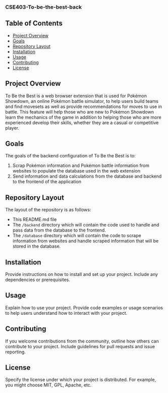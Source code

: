 ### CSE403-To-be-the-best-back

## Table of Contents

- [Project Overview](#project-overview)
- [Goals](#goals)
- [Repository Layout](#repository-layout)
- [Installation](#installation)
- [Usage](#usage)
- [Contributing](#contributing)
- [License](#license)

## Project Overview

To Be the Best is a web browser extension that is used for Pokémon Showdown, an online Pokémon battle simulator,
to help users build teams and find movesets as well as provide recommendations for moves to use in battle. 
This feature will help those who are new to Pokémon Showdown learn the mechanics of the game in addition to helping 
those who are more experienced develop their skills, whether they are a casual or competitive player.

## Goals

The goals of the backend configuration of To Be the Best is to: 
1. Scrap Pokémon information and Pokémon battle information from websites to populate the database used in the web extension
2. Send information and data calculations from the database and backend to the frontend of the application

## Repository Layout

The layout of the repository is as follows:
* This README.md file
* The `/backend` directory which will contain the code used to handle and pass data from the database to the frontend.
* The `/database` directory which will contain the code to scrape information from websites and handle scraped information that will be stored in the database.

## Installation

Provide instructions on how to install and set up your project. Include any dependencies or prerequisites.

## Usage

Explain how to use your project. Provide code examples or usage scenarios to help users understand how to interact with your project.

## Contributing

If you welcome contributions from the community, outline how others can contribute to your project. Include guidelines for pull requests and issue reporting.

## License

Specify the license under which your project is distributed. For example, you might choose MIT, GPL, Apache, etc.
